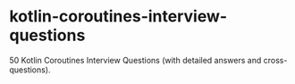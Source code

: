 # kotlin-coroutines-interview-questions
50 Kotlin Coroutines Interview Questions (with detailed answers and cross-questions).
